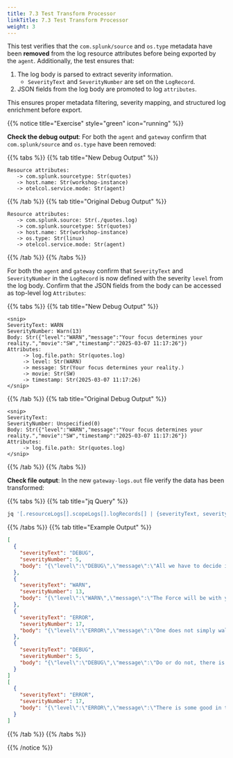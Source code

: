 ```yaml
---
title: 7.3 Test Transform Processor
linkTitle: 7.3 Test Transform Processor
weight: 3
---
```


This test verifies that the `com.splunk/source` and `os.type` metadata have been **removed** from the log resource attributes before being exported by the `agent`. Additionally, the test ensures that:  

1. The log body is parsed to extract severity information.  
   - `SeverityText` and `SeverityNumber` are set on the `LogRecord`.  
2. JSON fields from the log body are promoted to log `attributes`.  

This ensures proper metadata filtering, severity mapping, and structured log enrichment before export.

{{% notice title="Exercise" style="green" icon="running" %}}

**Check the debug output**: For both the `agent` and `gateway` confirm that `com.splunk/source` and `os.type` have been removed:

{{% tabs %}}
{{% tab title="New Debug Output" %}}

  ```text
Resource attributes:
     -> com.splunk.sourcetype: Str(quotes)
     -> host.name: Str(workshop-instance)
     -> otelcol.service.mode: Str(agent)
  ```

{{% /tab %}}
{{% tab title="Original Debug Output" %}}

  ```text
Resource attributes:
     -> com.splunk.source: Str(./quotes.log)
     -> com.splunk.sourcetype: Str(quotes)
     -> host.name: Str(workshop-instance)
     -> os.type: Str(linux)
     -> otelcol.service.mode: Str(agent)
  ```

{{% /tab %}}
{{% /tabs %}}

For both the `agent` and `gateway` confirm that `SeverityText` and `SeverityNumber` in the `LogRecord` is now defined with the severity `level` from the log body. Confirm that the JSON fields from the body can be accessed as top-level log `Attributes`:

{{% tabs %}}
{{% tab title="New Debug Output" %}}

```text
<snip>
SeverityText: WARN
SeverityNumber: Warn(13)
Body: Str({"level":"WARN","message":"Your focus determines your reality.","movie":"SW","timestamp":"2025-03-07 11:17:26"})
Attributes:
     -> log.file.path: Str(quotes.log)
     -> level: Str(WARN)
     -> message: Str(Your focus determines your reality.)
     -> movie: Str(SW)
     -> timestamp: Str(2025-03-07 11:17:26)
</snip>
```

{{% /tab %}}
{{% tab title="Original Debug Output" %}}

```text
<snip>
SeverityText:
SeverityNumber: Unspecified(0)
Body: Str({"level":"WARN","message":"Your focus determines your reality.","movie":"SW","timestamp":"2025-03-07 11:17:26"})
Attributes:
     -> log.file.path: Str(quotes.log)
</snip>
```

{{% /tab %}}
{{% /tabs %}}

**Check file output**: In the new `gateway-logs.out` file verify the data has been transformed:

{{% tabs %}}
{{% tab title="jq Query" %}}

```bash
jq '[.resourceLogs[].scopeLogs[].logRecords[] | {severityText, severityNumber, body: .body.stringValue}]' gateway-logs.out
```

{{% /tabs %}}
{{% tab title="Example Output" %}}

```json
[
  {
    "severityText": "DEBUG",
    "severityNumber": 5,
    "body": "{\"level\":\"DEBUG\",\"message\":\"All we have to decide is what to do with the time that is given us.\",\"movie\":\"LOTR\",\"timestamp\":\"2025-03-07 11:56:29\"}"
  },
  {
    "severityText": "WARN",
    "severityNumber": 13,
    "body": "{\"level\":\"WARN\",\"message\":\"The Force will be with you. Always.\",\"movie\":\"SW\",\"timestamp\":\"2025-03-07 11:56:29\"}"
  },
  {
    "severityText": "ERROR",
    "severityNumber": 17,
    "body": "{\"level\":\"ERROR\",\"message\":\"One does not simply walk into Mordor.\",\"movie\":\"LOTR\",\"timestamp\":\"2025-03-07 11:56:29\"}"
  },
  {
    "severityText": "DEBUG",
    "severityNumber": 5,
    "body": "{\"level\":\"DEBUG\",\"message\":\"Do or do not, there is no try.\",\"movie\":\"SW\",\"timestamp\":\"2025-03-07 11:56:29\"}"
  }
]
[
  {
    "severityText": "ERROR",
    "severityNumber": 17,
    "body": "{\"level\":\"ERROR\",\"message\":\"There is some good in this world, and it's worth fighting for.\",\"movie\":\"LOTR\",\"timestamp\":\"2025-03-07 11:56:29\"}"
  }
]
```

{{% /tab %}}
{{% /tabs %}}

{{% /notice %}}
